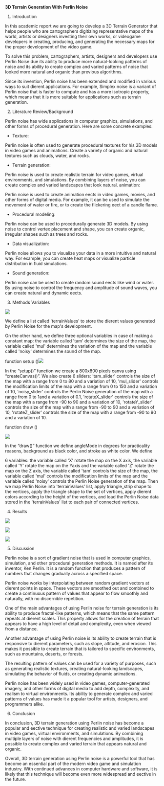 ﻿**3D Terrain Generation With Perlin Noise**

1. Introduction

In this academic report we are going to develop a 3D Terrain Generator that helps people who are cartographers digitizing representative maps of the world, artists or designers investing their own works, or videogame developers in creating, producing, and generating the necessary maps for the proper development of the video game.

To solve this problem, cartographers, artists, designers and developers use Perlin Noise due its ability to produce more natural-looking patterns of noise and its ability to create complex and varied patterns of noise that looked more natural and organic than previous algorithms.

Since its invention, Perlin noise has been extended and modified in various ways to suit di erent applications. For example, Simplex noise is a variant of Perlin noise that is faster to compute and has a more isotropic property, which means that it is more suitable for applications such as terrain generation.

2. Literature Review/Background

Perlin noise has wide applications in computer graphics, simulations, and other forms of procedural generation. Here are some concrete examples:

- Texture:

Perlin noise is often used to generate procedural textures for his 3D models in video games and animations. Create a variety of organic and natural textures such as clouds, water, and rocks.

- Terrain generation:

Perlin noise is used to create realistic terrain for video games, virtual environments, and simulations. By combining layers of noise, you can create complex and varied landscapes that look natural. animation:

Perlin noise is used to create animation e ects in video games, movies, and other forms of digital media. For example, it can be used to simulate the movement of water or fire, or to create the flickering e ect of a candle flame.

- Procedural modeling:

Perlin noise can be used to procedurally generate 3D models. By using noise to control vertex placement and shape, you can create organic, irregular shapes such as trees and rocks.

- Data visualization:

Perlin noise allows you to visualize your data in a more intuitive and natural way. For example, you can create heat maps or visualize particle distribution in fluid simulations.

- Sound generation:

Perlin noise can be used to create random sound e ects like wind or water. By using noise to control the frequency and amplitude of sound waves, you can create natural and dynamic e ects.

3. Methods Variables

![](Aspose.Words.554c5bf7-97c8-4367-91fa-d5a01166ebe4.001.png)

We define a list called 'terrainValues' to store the di erent values generated by Perlin Noise for the map's development.

On the other hand, we define three optional variables in case of making a constant map: the variable called 'tam' determines the size of the map, the variable called 'mul' determines the variation of the map and the variable called 'noisy' determines the sound of the map.

function setup ()![](Aspose.Words.554c5bf7-97c8-4367-91fa-d5a01166ebe4.002.jpeg)

In the “setup()” function we create a 800x800 pixels canva using “createCanvas()”. We also create 6 sliders: 'tam\_slider' controls the size of the map with a range from 0 to 80 and a variation of 10, 'mul\_slider' controls the modification limits of the map with a range from 0 to 150 and a variation of 10, 'noisy\_slider' controls the Perlin Noise generation of the map with a range from 0 to 1and a variation of 0.1, 'rotateX\_slider' controls the size of the map with a range from -90 to 90 and a variation of 10, 'rotateY\_slider' controls the size of the map with a range from -90 to 90 and a variation of 10, 'rotateZ\_slider' controls the size of the map with a range from -90 to 90 and a variation of 10.

function draw ()

![](Aspose.Words.554c5bf7-97c8-4367-91fa-d5a01166ebe4.003.jpeg)

In the “draw()” function we define angleMode in degrees for practicality reasons, background as black color, and stroke as white color. We define

6 variables: the variable called 'X' rotate the map on the X axis, the variable called 'Y' rotate the map on the Yaxis and the variable called 'Z' rotate the map on the Z axis, the variable called 'tam' controls the size of the map, the variable called 'mul' controls the modification limits of the map and the variable called 'noisy' controls the Perlin Noise generation of the map. Then we map Perlin Noise into 'terrainValues' list, apply triangle\_strip shape to the vertices, apply the triangle shape to the set of vertices, apply di erent colors according to the height of the vertices, and load the Perlin Noise data stored in the 'terrainValues' list to each pair of connected vertices.

4. Results

![](Aspose.Words.554c5bf7-97c8-4367-91fa-d5a01166ebe4.004.jpeg)

![](Aspose.Words.554c5bf7-97c8-4367-91fa-d5a01166ebe4.005.jpeg)

![](Aspose.Words.554c5bf7-97c8-4367-91fa-d5a01166ebe4.006.jpeg)

5. Discussion

Perlin noise is a sort of gradient noise that is used in computer graphics, simulation, and other procedural generation methods. It is named after its inventor, Ken Perlin. It is a random function that produces a pattern of numbers that changes gradually across a specified space.

Perlin noise works by interpolating between random gradient vectors at di erent points in space. These vectors are smoothed out and combined to create a continuous pattern of values that appear to flow smoothly and naturally, with no discernible repetition.

One of the main advantages of using Perlin noise for terrain generation is its ability to produce fractal-like patterns, which means that the same pattern repeats at di erent scales. This property allows for the creation of terrain that appears to have a high level of detail and complexity, even when viewed from a distance.

Another advantage of using Perlin noise is its ability to create terrain that is responsive to di erent parameters, such as slope, altitude, and erosion. This makes it possible to create terrain that is tailored to specific environments, such as mountains, deserts, or forests.

The resulting pattern of values can be used for a variety of purposes, such as generating realistic textures, creating natural-looking landscapes, simulating the behavior of fluids, or creating dynamic animations.

Perlin noise has been widely used in video games, computer-generated imagery, and other forms of digital media to add depth, complexity, and realism to virtual environments. Its ability to generate complex and varied patterns of values has made it a popular tool for artists, designers, and programmers alike.

6. Conclusion

In conclusion, 3D terrain generation using Perlin noise has become a popular and e ective technique for creating realistic and varied landscapes in video games, virtual environments, and simulations. By combining multiple layers of noise with di erent frequencies and amplitudes, it is possible to create complex and varied terrain that appears natural and organic.

Overall, 3D terrain generation using Perlin noise is a powerful tool that has become an essential part of the modern video game and simulation industry. With continued advances in computer hardware and software, it is likely that this technique will become even more widespread and e ective in the future.

